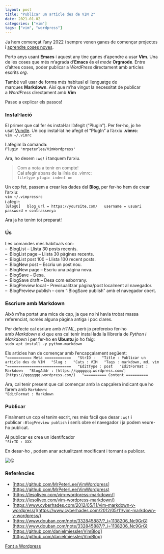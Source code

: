 ```yaml
---
layout: post
title: "Publicar un article des de VIM 2"
date: 2021-01-02
categories: ["vim"]
tags: ["vim", "wordpress"]
---
```



Ja hem començat l’any 2022 i sempre venen ganes de començar projectes i [aprendre coses noves](https://croniqueslinux.wordpress.com/2022/01/02/publicar-un-article-des-de-vim/).

Porto anys usant **Emacs** i aquest any tinc ganes d’apendre a usar **Vim**. Una de les coses que més m’agrada d’**Emacs** és el _mode_ **Orgmode**. Entre d’altres coses, poder publicar a _WordPress_ directament amb articles escrits _org_.

També vull usar de forma més habitual el llenguatge de marques **Markdown**. Així que m’ha vingut la necessitat de publicar a _WordPress_ directament amb **Vim**

Passo a explicar els passos!

### Instal·lació

El primer que cal fer és instal·lar l’afegit (“Plugin”). Per fer-ho, jo he usat [Vundle](https://github.com/VundleVim/Vundle.vim). Un cop instal·lat he afegit el “PlugIn” a l’arxiu **.vimrc**:  
`vim ~/.vimrc`

I afegim la comanda:  
`Plugin 'mrpeterlee/VimWordpress'`

Ara, ho desem `:wq!` i tanquem l’arxiu.

> Com a nota a tenir en compte!  
> Cal afegir abans de la línia de .vimrc:  
> `filetype plugin indent on`

Un cop fet, passem a crear les dades del **Blog**, per fer-ho hem de crear l’arxiu:  
`vim ~/.vimpressrc`  
i afegir:  
`[Blog0]   blog_url = https://yoursite.com/   username = usuari   password = contrassenya`

Ara ja ho tenim tot preparat!

### Ús

Les comandes més habituals són:  
– :BlogList – Llista 30 posts recents.  
– :BlogList page – Llista 30 pàgines recents.  
– :BlogList post 100 – Llista 100 recent posts.  
– :BlogNew post – Escriu un post nou.  
– :BlogNew page – Escriu una pàgina nova.  
– :BlogSave – Desa.  
– :BlogSave draft – Desa com esborrany.  
– :BlogPreview local – Previsualitzar pàgina/post localment al navegador.  
– :BlogPreview publish – com “:BlogSave publish” amb el navegador obert.

### Escriure amb Markdown

Això m’ha portat una mica de cap, ja que no hi havia trobat massa referenciat, només alguna pàgina antiga i poc clares.

Per defecte cal esriure amb _HTML_, però jo prefereixo fer-ho amb _Markdown_ així que ens cal tenir instal·lada la llibreria de _Python i Markdown_ i per fer-ho en **Ubuntu** jo ho faig:  
`sudo apt install -y python-markdown`

Els articles han de començar amb l’encapçalament següent:  
`"=========== Meta ============   "StrID :   "Title : Publicar un article des de VIM   "Slug :   "Cats : VIM   "Tags : markdown, md, vim   "=============================   "EditType : post   "EditFormat : Markdown   "BlogAddr : [https://qqqqqqq.wordpress.com/](https://qqqqqqq.wordpress.com/)   "========== Content ==========`

Ara, cal tenir present que cal començar amb la capçalera indicant que ho farem amb `Markdown`:  
`"EditFormat : Markdown`

### Publicar

Finalment un cop el tenim escrit, res més fàcil que desar `:wq!` i publicar `:BlogPreview publish` i sen’s obre el navegador i ja podem veure-ho publicat.

Al publicar es crea un identifcador  
`"StrID : XXX`

En desar-ho , podem anar actualitzant modificant i tornant a publicar.

![😛](https://s0.wp.com/wp-content/mu-plugins/wpcom-smileys/twemoji/2/svg/1f61b.svg)

### Referències

-   [https://github.com/MrPeterLee/VimWordpress](https://github.com/MrPeterLee/VimWordpress)
-   [https://lesolivex.com/vim-wordpress-markdown/](https://lesolivex.com/vim-wordpress-markdown/)
-   [https://www.cyberhades.com/2012/05/11/vim-markdown-y-wordpress/](https://www.cyberhades.com/2012/05/11/vim-markdown-y-wordpress/)
-   [https://www.douban.com/note/332845887/?_i=1138206_Nc9GrG](https://www.douban.com/note/332845887/?_i=1138206_Nc9GrG)
-   [https://github.com/danielmiessler/VimBlog](https://github.com/danielmiessler/VimBlog)


[Font a Wordpress](https://croniqueslinux.wordpress.com/2022/01/02/publicar-un-article-des-de-vim-2/)
